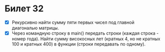# Билет 32

- [x] Рекурсивно найти сумму пяти первых чисел под главной диагональю матрицы.
- [x] Через командную строку в main() передать строки (каждая строка - номер года). Найти сумму високосных лет (кратных 4, но не кратных 100 и кратных 400) в функции (строки передавать по одному).